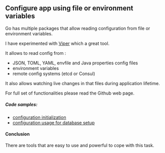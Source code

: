## Configure app using file or environment variables

Go has multiple packages that allow reading configuration from file or environment variables.

I have experimented with [Viper](https://github.com/spf13/viper) which a great tool.

It allows to read config from :
* JSON, TOML, YAML, envfile and Java properties config files
* environment variables
* remote config systems (etcd or Consul)

It also allows watching live changes in that files during application lifetime.

For full set of functionalities please read the Github web page.

##### Code samples:
* [configuration initialization](https://github.com/gwalen/bettertomorrow/blob/master/common/configuration/config.go)
* [configuration usage for database setup](https://github.com/gwalen/bettertomorrow/blob/master/common/dbxorm/db.go)

#### Conclusion

There are tools that are easy to use and powerful to cope with this task.
